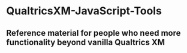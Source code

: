 # QualtricsXM-JavaScript-Tools

## Reference material for people who need more functionality beyond vanilla Qualtrics XM
